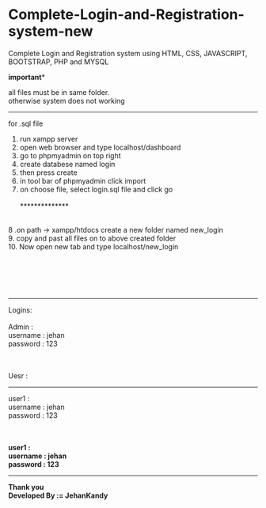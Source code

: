 # Complete-Login-and-Registration-system-new
Complete Login and Registration system using HTML, CSS, JAVASCRIPT, BOOTSTRAP, PHP and MYSQL
<br>

********important*********

all files must be in same folder.<br>
otherwise system does not working<br>


****************************
for .sql file
<br>
1. run xampp server<br>
2. open web browser and type localhost/dashboard<br>
3. go to phpmyadmin on top right<br>
4. create databese named login<br>
5. then press create<br>
6. in tool bar of phpmyadmin click import<br>
7. on choose file, select login.sql file and click go<br><br>
**************<br><br>

8 .on path -> xampp/htdocs create a new folder named new_login<br>
9. copy and past all files on to above created folder<br>
10. Now open new tab and type localhost/new_login<br>

<br><br><br><br>
************
Logins:<br><br>
Admin :<br>
  username : jehan<br>
  password : 123 <br>
  
  <br><br>
Uesr :<br>
***
  user1 :<br>
    username : jehan<br>
    password : 123 <br>
    
   <br><br>
    <b>user1 :<br>
    username : jehan<br>
    password : 123 <br>


**************************

Thank you <br>
Developed By := JehanKandy
